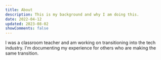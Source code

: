```yaml
---
title: About
description: This is my background and why I am doing this.
date: 2022-04-12
updated: 2023-08-02
showComments: false
---
```


I was a classroom teacher and am working on transitioning into the tech industry. I'm documenting my experience for others who are making the same transition. 
